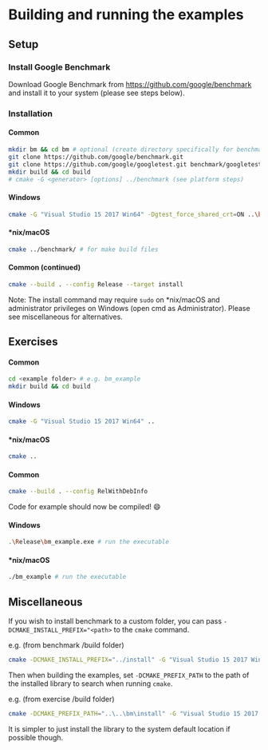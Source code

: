 # Building and running the examples

## Setup

### Install Google Benchmark

Download Google Benchmark from <https://github.com/google/benchmark> and install it to your system (please see steps below).

### Installation

#### Common

```bash
mkdir bm && cd bm # optional (create directory specifically for benchmark)
git clone https://github.com/google/benchmark.git
git clone https://github.com/google/googletest.git benchmark/googletest
mkdir build && cd build
# cmake -G <generator> [options] ../benchmark (see platform steps)
```

#### Windows

```bash
cmake -G "Visual Studio 15 2017 Win64" -Dgtest_force_shared_crt=ON ..\benchmark\ # for visual studio build files (.sln)
```

#### *nix/macOS

```bash
cmake ../benchmark/ # for make build files
```

#### Common (continued)

```bash
cmake --build . --config Release --target install
```

Note: The install command may require `sudo` on *nix/macOS and administrator privileges on Windows (open cmd as Administrator). Please see miscellaneous for alternatives.

## Exercises

#### Common

```bash
cd <example folder> # e.g. bm_example
mkdir build && cd build
```

#### Windows

```bash
cmake -G "Visual Studio 15 2017 Win64" ..
```

#### *nix/macOS

```bash
cmake ..
```

#### Common

```bash
cmake --build . --config RelWithDebInfo
```

Code for example should now be compiled! 😄

#### Windows

```bash
.\Release\bm_example.exe # run the executable
```

#### *nix/macOS

```bash
./bm_example # run the executable
```

## Miscellaneous

If you wish to install benchmark to a custom folder, you can pass `-DCMAKE_INSTALL_PREFIX="<path>` to the `cmake` command.

e.g. (from benchmark /build folder)
```bash
cmake -DCMAKE_INSTALL_PREFIX="../install" -G "Visual Studio 15 2017 Win64" -Dgtest_force_shared_crt=ON ..\benchmark\
```

Then when building the examples, set `-DCMAKE_PREFIX_PATH` to the path of the installed library to search when running `cmake`.

e.g. (from exercise /build folder)
```bash
cmake -DCMAKE_PREFIX_PATH="..\..\bm\install" -G "Visual Studio 15 2017 Win64" ..
```

It is simpler to just install the library to the system default location if possible though.